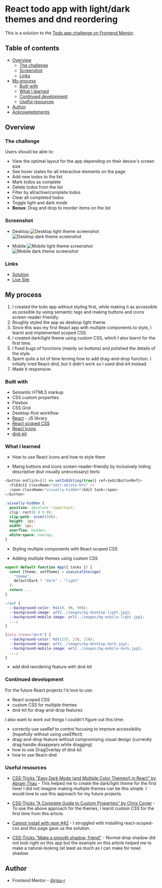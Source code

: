 # React todo app with light/dark themes and dnd reordering

This is a solution to the [Todo app challenge on Frontend Mentor](https://www.frontendmentor.io/challenges/todo-app-Su1_KokOW).

## Table of contents

- [Overview](#overview)
  - [The challenge](#the-challenge)
  - [Screenshot](#screenshot)
  - [Links](#links)
- [My process](#my-process)
  - [Built with](#built-with)
  - [What I learned](#what-i-learned)
  - [Continued development](#continued-development)
  - [Useful resources](#useful-resources)
- [Author](#author)
- [Acknowledgments](#acknowledgments)

## Overview

### The challenge

Users should be able to:

- View the optimal layout for the app depending on their device's screen size
- See hover states for all interactive elements on the page
- Add new todos to the list
- Mark todos as complete
- Delete todos from the list
- Filter by all/active/complete todos
- Clear all completed todos
- Toggle light and dark mode
- **Bonus**: Drag and drop to reorder items on the list

### Screenshot

- Desktop
  ![Desktop light theme screenshot](screenshots/desktop-light-theme.png)
  ![Desktop dark theme screenshot](screenshots/desktop-dark-theme.png)

- Mobile
  ![Mobile light theme screenshot](screenshots/mobile-light-theme.png)
  ![Mobile dark theme screenshot](screenshots/mobile-dark-theme.png)

### Links

- [Solution](https://github.com/risa-r/react-todo-app-with-themes-and-dnd-reordering)
- [Live Site](https://risa-r.github.io/react-todo-app-with-themes-and-dnd-reordering)

## My process

1. I created the todo app without styling first, while making it as accessible as possible by using semantic tags and making buttons and icons screen-reader-friendly.
2. Roughly styled the app as desktop light theme.
3. Since this was my first React app with multiple components to style, I learnt and implemented scoped CSS.
4. I created dark/light theme using custom CSS, which I also learnt for the first time.
5. I fixed bugs of functions (mainly on buttons) and polished the details of the style.
6. Spent quite a lot of time lerning how to add drag-and-drop function. I initially tried React-dnd, but it didn't work so I used dnd-kit instead.
7. Made it responsive.

### Built with

- Semantic HTML5 markup
- CSS custom properties
- Flexbox
- CSS Grid
- Desktop-first workflow
- [React](https://reactjs.org/) - JS library
- [React scoped CSS](https://github.com/gaoxiaoliangz/react-scoped-css)
- [React Icons](https://react-icons.github.io/react-icons/)
- [dnd-kit](https://dndkit.com/)

### What I learned

- How to use React Icons and how to style them

- Maing buttons and icons screen-reader-friendly by inclusively hiding descriptive (but visually uneccessary) texts

```js
<button onClick={() => setIsEditing(true)} ref={editButtonRef}>
  <FiEdit2 className="edit-delete-btn" />
  <span className="visually-hidden">Edit task</span>
</button>
```

```css
.visually-hidden {
  position: absolute !important;
  clip: rect(0 0 0 0);
  clip-path: inset(50%);
  height: 1px;
  width: 1px;
  overflow: hidden;
  white-space: nowrap;
}
```

- Styling multiple components with React scoped CSS

- Adding multiple themes using custom CSS

```js
export default function App({ tasks }) {
  const [theme, setTheme] = useLocalStorage(
    "theme",
    defaultDark ? "dark" : "light"
  );
  return ...
}
```

```css
:root {
  --background-color: hsl(0, 0%, 98%);
  --background-image: url(../images/bg-desktop-light.jpg);
  --background-mobile-image: url(../images/bg-mobile-light.jpg);
  ...;
}

[data-theme="dark"] {
  --background-color: hsl(235, 21%, 11%);
  --background-image: url(../images/bg-desktop-dark.jpg);
  --background-mobile-image: url(../images/bg-mobile-dark.jpg);
  ...;
}
```

- add dnd reordering feature with dnd-kit

### Continued development

For the future React projects I'd love to use:

- React scoped CSS
- custom CSS for multiple themes
- dnd-kit for drag-and-drop features

I also want to work out things I couldn't figure out this time:

- correctly use useRef to control focusing to improve accessibility (hopefully without using useEffect)
- drag-and-drop feature without compromising visual design (currently drag handle disappears while dragging)
- how to use DragOverlay of dnd-kit
- how to use React-dnd

### Useful resources

- [CSS-Tricks "Easy Dark Mode (and Multiple Color Themes!) in React" by Abram Thau](https://css-tricks.com/easy-dark-mode-and-multiple-color-themes-in-react/) - This helped me to create the dark/light theme for the first time! I did not imagine making multiple themes can be this simple. I would love to use this approach for my future projects.

- [CSS-Tricks "A Complete Guide to Custom Properties" by Chris Coyier](https://css-tricks.com/a-complete-guide-to-custom-properties/) - To use the above approach for the themes, I learnt custom CSS for the first time from this article.

- [Cannot install with npm #42](https://github.com/gaoxiaoliangz/react-scoped-css/issues/42) - I struggled with installing react-scoped-css and this page gave us the solution.

- [CSS-Tricks "Make a smooth shadow, friend"](https://css-tricks.com/make-a-smooth-shadow-friend/) - Normal drop shadow did not look right on this app but the example on this article helped me to make a natural-looking (at least as much as I can make for now) shadow.

## Author

- Frontend Mentor - [@risa-r](https://www.frontendmentor.io/profile/risa-r)
